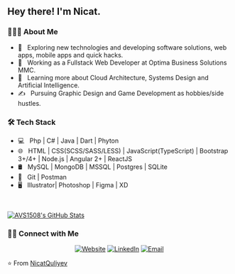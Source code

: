 <h2> Hey there! I'm Nicat.</h2>

<h3> 👨🏻‍💻 About Me </h3>

- 🤔 &nbsp; Exploring new technologies and developing software solutions, web apps, mobile apps and quick hacks.
- 💼 &nbsp; Working as a Fullstack Web Developer at Optima Business Solutions MMC.
- 🌱 &nbsp; Learning more about Cloud Architecture, Systems Design and Artificial Intelligence.
- ✍️ &nbsp; Pursuing Graphic Design and Game Development as hobbies/side hustles.

<h3>🛠 Tech Stack</h3>

- 💻 &nbsp; Php | C# | Java | Dart | Phyton
- 🌐 &nbsp; HTML | CSS(SCSS/SASS/LESS) | JavaScript(TypeScript) | Bootstrap 3+/4+ | Node.js | Angular 2+ | ReactJS
- 🛢 &nbsp; MySQL | MongoDB | MSSQL | Postgres | SQLite
- 🔧 &nbsp; Git | Postman
- 🖥 &nbsp; Illustrator| Photoshop | Figma | XD

<br/>

[![AVS1508's GitHub Stats](https://github-readme-stats.vercel.app/api?username=NicatQuliyev&show_icons=true)](https://github.com/NicatQuliyev)

<h3> 🤝🏻 Connect with Me </h3>

<p align="center">
<a href="https://www.8tibgames.com"><img alt="Website" src="https://img.shields.io/badge/Website-www.8tibgames.com-blue"></a>
<a href="https://www.linkedin.com/in/nicat-quliyev/"><img alt="LinkedIn" src="https://img.shields.io/badge/linkedin-nicat--quliyev-red"></a>
<a href="mailto:nnicat.quliyev@gmail.com"><img alt="Email" src="https://img.shields.io/badge/E--mail-nnicat.quliyev%40gmail.com-green"></a>
</p>

⭐️ From [NicatQuliyev](https://github.com/NicatQuliyev)
